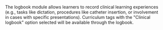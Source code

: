 The logbook module allows learners to record clinical learning experiences (e.g., tasks like dictation, procedures like catheter insertion, or involvement in cases with specific presentations).  Curriculum tags with the "Clinical logbook" option selected will be available through the logbook.
